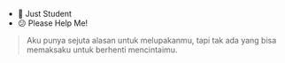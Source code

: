- 🙂 Just Student
- 😕 Please Help Me!
<blockquote>
  Aku punya sejuta alasan untuk melupakanmu, tapi tak ada yang bisa memaksaku untuk berhenti mencintaimu.
</blockquote>
